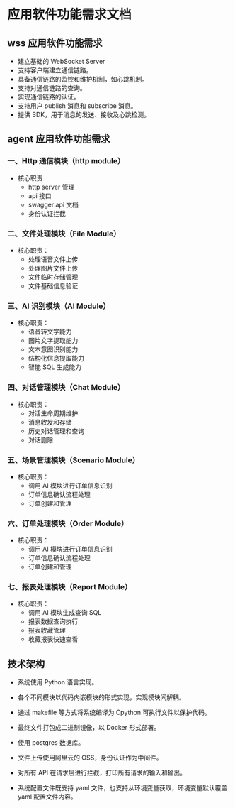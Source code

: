 # 应用软件功能需求文档

## wss 应用软件功能需求
* 建立基础的 WebSocket Server
* 支持客户端建立通信链路。
* 具备通信链路的监控和维护机制，如心跳机制。
* 支持对通信链路的查询。
* 实现通信链路的认证。
* 支持用户 publish 消息和 subscribe 消息。
* 提供 SDK，用于消息的发送、接收及心跳检测。

## agent 应用软件功能需求

### 一、Http 通信模块（http module）
* 核心职责
  - http server 管理
  - api 接口
  - swagger api 文档
  - 身份认证拦截

### 二、文件处理模块（File Module）
* 核心职责：
  - 处理语音文件上传
  - 处理图片文件上传
  - 文件临时存储管理
  - 文件基础信息验证

### 三、AI 识别模块（AI Module）
* 核心职责：
  - 语音转文字能力
  - 图片文字提取能力
  - 文本意图识别能力
  - 结构化信息提取能力
  - 智能 SQL 生成能力

### 四、对话管理模块（Chat Module）
* 核心职责：
  - 对话生命周期维护
  - 消息收发和存储
  - 历史对话管理和查询
  - 对话删除

### 五、场景管理模块（Scenario Module）
* 核心职责：
  - 调用 AI 模块进行订单信息识别
  - 订单信息确认流程处理
  - 订单创建和管理

### 六、订单处理模块（Order Module）
* 核心职责：
  - 调用 AI 模块进行订单信息识别
  - 订单信息确认流程处理
  - 订单创建和管理

### 七、报表处理模块（Report Module）
* 核心职责：
  - 调用 AI 模块生成查询 SQL
  - 报表数据查询执行
  - 报表收藏管理
  - 收藏报表快速查看

## 技术架构

* 系统使用 Python 语言实现。

* 各个不同模块以代码内嵌模块的形式实现，实现模块间解耦。

* 通过 makefile 等方式将系统编译为 Cpython 可执行文件以保护代码。

* 最终文件打包成二进制镜像，以 Docker 形式部署。

* 使用 postgres 数据库。

* 文件上传使用阿里云的 OSS，身份认证作为中间件。

* 对所有 API 在请求层进行拦截，打印所有请求的输入和输出。

* 系统配置文件既支持 yaml 文件，也支持从环境变量获取，环境变量默认覆盖 yaml 配置文件内容。
